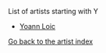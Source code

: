 List of artists starting with Y

- [Yoann Loic](yoann-loic.md)

[Go back to the artist index](../index.md)
